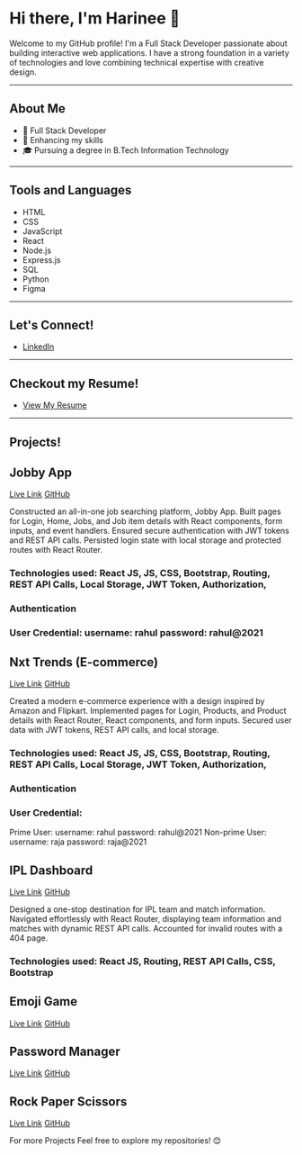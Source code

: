 # Hi there, I'm Harinee 👋

Welcome to my GitHub profile! I'm a Full Stack Developer passionate about building interactive web applications. I have a strong foundation in a variety of technologies and love combining technical expertise with creative design.

---

## About Me
- 💼 Full Stack Developer
- 🌱 Enhancing my skills
- 🎓 Pursuing a degree in B.Tech Information Technology

---

## Tools and Languages
- HTML
- CSS
- JavaScript
- React
- Node.js
- Express.js
- SQL
- Python
- Figma

---

## Let's Connect!
- [LinkedIn](https://www.linkedin.com/in/harinee-shanmugam/)

---

## Checkout my Resume!
- [View My Resume](https://drive.google.com/file/d/1dtEvfv7XF3VDiIHdWtQmPGiNiD_pu2xr/view?usp=drivesdk)

---

## Projects! 
## Jobby App
[Live Link](harineezzjobbz.ccbp.tech)
[GitHub](https://github.com/Harinee2005/Jobby)

Constructed an all-in-one job searching platform, Jobby App.
Built pages for Login, Home, Jobs, and Job item details with React components, form inputs, and event handlers.
Ensured secure authentication with JWT tokens and REST API calls.
Persisted login state with local storage and protected routes with React Router.
### Technologies used: React JS, JS, CSS, Bootstrap, Routing, REST API Calls, Local Storage, JWT Token, Authorization,
### Authentication
### User Credential: username: rahul password: rahul@2021


## Nxt Trends (E-commerce)
[Live Link](harineestrendz.ccbp.tech)
[GitHub](https://github.com/Harinee2005/Nxt)

Created a modern e-commerce experience with a design inspired by Amazon and Flipkart.
Implemented pages for Login, Products, and Product details with React Router, React components, and form inputs.
Secured user data with JWT tokens, REST API calls, and local storage.
### Technologies used: React JS, JS, CSS, Bootstrap, Routing, REST API Calls, Local Storage, JWT Token, Authorization,
### Authentication
### User Credential: 
Prime User: username: rahul password: rahul@2021
Non-prime User: username: raja password: raja@2021


## IPL Dashboard
[Live Link](harineziplboard.ccbp.tech)
[GitHub](https://github.com/Harinee2005/IPL)

Designed a one-stop destination for IPL team and match information.
Navigated effortlessly with React Router, displaying team information and matches with dynamic REST API calls.
Accounted for invalid routes with a 404 page.
### Technologies used: React JS, Routing, REST API Calls, CSS, Bootstrap


## Emoji Game
[Live Link](https://eemmoojjiigame.ccbp.tech)
[GitHub](https://github.com/Harinee2005/Emoji-Game)

## Password Manager
[Live Link](https://passmaintainer.ccbp.tech)
[GitHub](https://github.com/Harinee2005/Password-Manager)

## Rock Paper Scissors
[Live Link](https://harinezropapsci.ccbp.tech)
[GitHub](https://github.com/Harinee2005/Rock-Paper-Scissors)


For more Projects
Feel free to explore my repositories! 😊
